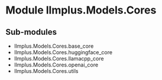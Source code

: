 Module llmplus.Models.Cores
===========================

Sub-modules
-----------
* llmplus.Models.Cores.base_core
* llmplus.Models.Cores.huggingface_core
* llmplus.Models.Cores.llamacpp_core
* llmplus.Models.Cores.openai_core
* llmplus.Models.Cores.utils